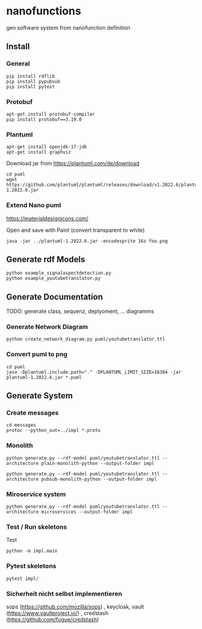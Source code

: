 # nanofunctions

gen software system from nanofunction definition

## Install

### General
```
pip install rdflib
pip install pypubsub
pip install pytest
```

### Protobuf
```
apt-get install protobuf-compiler
pip install protobuf==3.19.0
```

### Plantuml
```
apt-get install openjdk-17-jdk
apt-get install graphviz
```

Download jar from https://plantuml.com/de/download
```
cd puml
wget https://github.com/plantuml/plantuml/releases/download/v1.2022.6/plantuml-1.2022.6.jar
```

### Extend Nano puml

https://materialdesignicons.com/

Open and save with Paint (convert transparent to white)
```
java -jar ../plantuml-1.2022.6.jar -encodesprite 16z foo.png
```

## Generate rdf Models 
```
python example_signalaspectdetection.py
python example_youtubetranslator.py
```

## Generate Documentation

TODO: generate class, sequenz, deplyoment, ... diagramms

### Generate Network Diagram
```
python create_network_diagram.py puml/youtubetranslator.ttl
```

### Convert puml to png
```
cd puml
java -Dplantuml.include.path="." -DPLANTUML_LIMIT_SIZE=16384 -jar plantuml-1.2022.6.jar *.puml
```


## Generate System

### Create messages
```
cd messages
protoc --python_out=../impl *.proto
```

### Monolith

```
python generate.py --rdf-model puml/youtubetranslator.ttl --architecture plain-monolith-python --output-folder impl
```

```
python generate.py --rdf-model puml/youtubetranslator.ttl --architecture pubsub-monolith-python --output-folder impl
```

### Miroservice system

```
python generate.py --rdf-model puml/youtubetranslator.ttl --architecture microservices --output-folder impl
```

### Test / Run skeletons 

Test
```
python -m impl.main
```

### Pytest skeletons 
```
pytest impl/
```

### Sicherheit nicht selbst implementieren
sops (https://github.com/mozilla/sops) , keycloak, vault (https://www.vaultproject.io/) , credstash (https://github.com/fugue/credstash)
